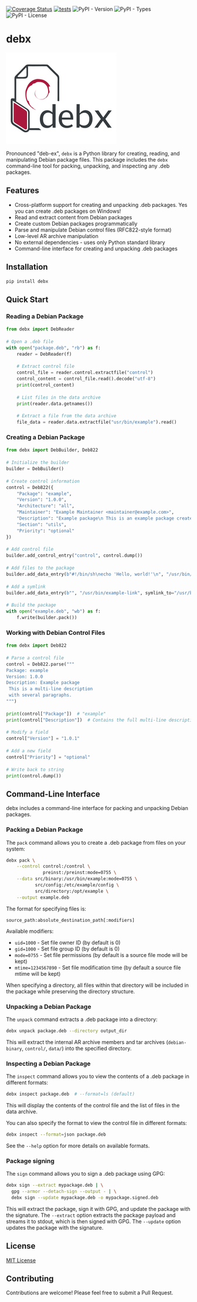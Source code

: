 [![Coverage Status](https://coveralls.io/repos/github/mosquito/debx/badge.svg?branch=master)](https://coveralls.io/github/mosquito/debx?branch=master) [![tests](https://github.com/mosquito/debx/actions/workflows/tests.yml/badge.svg)](https://github.com/mosquito/debx/actions/workflows/tests.yml) ![PyPI - Version](https://img.shields.io/pypi/v/debx) ![PyPI - Types](https://img.shields.io/pypi/types/debx) ![PyPI - License](https://img.shields.io/pypi/l/debx)

# debx

![debx logo](https://raw.githubusercontent.com/mosquito/debx/master/logo.png "Logo")

Pronounced "deb-ex", `debx` is a Python library for creating, reading, and manipulating Debian package files.
This package includes the `debx` command-line tool for packing, unpacking, and inspecting any .deb packages.

## Features

- Cross-platform support for creating and unpacking .deb packages. Yes you can create .deb packages on Windows!
- Read and extract content from Debian packages
- Create custom Debian packages programmatically
- Parse and manipulate Debian control files (RFC822-style format)
- Low-level AR archive manipulation
- No external dependencies - uses only Python standard library
- Command-line interface for creating and unpacking .deb packages

## Installation

```bash
pip install debx
```

## Quick Start

### Reading a Debian Package

```python
from debx import DebReader

# Open a .deb file
with open("package.deb", "rb") as f:
    reader = DebReader(f)

    # Extract control file
    control_file = reader.control.extractfile("control")
    control_content = control_file.read().decode("utf-8")
    print(control_content)
    
    # List files in the data archive
    print(reader.data.getnames())
    
    # Extract a file from the data archive
    file_data = reader.data.extractfile("usr/bin/example").read()
```

### Creating a Debian Package

```python
from debx import DebBuilder, Deb822

# Initialize the builder
builder = DebBuilder()

# Create control information
control = Deb822({
    "Package": "example",
    "Version": "1.0.0",
    "Architecture": "all",
    "Maintainer": "Example Maintainer <maintainer@example.com>",
    "Description": "Example package\n This is an example package created with debx.",
    "Section": "utils",
    "Priority": "optional"
})

# Add control file
builder.add_control_entry("control", control.dump())

# Add files to the package
builder.add_data_entry(b"#!/bin/sh\necho 'Hello, world!'\n", "/usr/bin/example", mode=0o755)

# Add a symlink
builder.add_data_entry(b"", "/usr/bin/example-link", symlink_to="/usr/bin/example")

# Build the package
with open("example.deb", "wb") as f:
    f.write(builder.pack())
```

### Working with Debian Control Files

```python
from debx import Deb822

# Parse a control file
control = Deb822.parse("""
Package: example
Version: 1.0.0
Description: Example package
 This is a multi-line description
 with several paragraphs.
""")

print(control["Package"])  # "example"
print(control["Description"])  # Contains the full multi-line description

# Modify a field
control["Version"] = "1.0.1"

# Add a new field
control["Priority"] = "optional"

# Write back to string
print(control.dump())
```

## Command-Line Interface

debx includes a command-line interface for packing and unpacking Debian packages.

### Packing a Debian Package

The `pack` command allows you to create a .deb package from files on your system:

```bash
debx pack \
    --control control:/control \
              preinst:/preinst:mode=0755 \
    --data src/binary:/usr/bin/example:mode=0755 \
           src/config:/etc/example/config \
           src/directory:/opt/example \
    --output example.deb
```

The format for specifying files is:
```
source_path:absolute_destination_path[:modifiers]
```

Available modifiers:
- `uid=1000` - Set file owner ID (by default is 0)
- `gid=1000` - Set file group ID (by default is 0)
- `mode=0755` - Set file permissions (by default is a source file mode will be kept)
- `mtime=1234567890` - Set file modification time (by default a source file mtime will be kept)

When specifying a directory, all files within that directory will be included in the package while preserving 
the directory structure.

### Unpacking a Debian Package

The `unpack` command extracts a .deb package into a directory:

```bash
debx unpack package.deb --directory output_dir
```

This will extract the internal AR archive members and tar archives 
(`debian-binary`, `control/`, `data/`) into the specified directory.

### Inspecting a Debian Package

The `inspect` command allows you to view the contents of a .deb package in different formats:

```bash
debx inspect package.deb  # --format=ls (default)
```

This will display the contents of the control file and the list of files in the data archive.

You can also specify the format to view the control file in different formats:

```bash
debx inspect --format=json package.deb 
```

See the `--help` option for more details on available formats.

### Package signing

The `sign` command allows you to sign a .deb package using GPG:

```bash
debx sign --extract mypackage.deb | \
  gpg --armor --detach-sign --output - | \
  debx sign --update mypackage.deb -o mypackage.signed.deb
```

This will extract the package, sign it with GPG, and update the package with the signature.
The `--extract` option extracts the package payload and streams it to stdout, which is then signed with GPG.
The `--update` option updates the package with the signature.

## License

[MIT License](COPYING)

## Contributing

Contributions are welcome! Please feel free to submit a Pull Request.